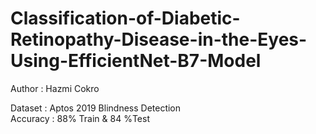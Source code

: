# Classification-of-Diabetic-Retinopathy-Disease-in-the-Eyes-Using-EfficientNet-B7-Model
Author : Hazmi Cokro

Dataset : Aptos 2019 Blindness Detection \
Accuracy : 88% Train & 84 %Test
